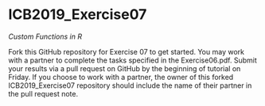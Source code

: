# ICB2019_Exercise07
*Custom Functions in R*

Fork this GitHub repository for Exercise 07 to get started. You may work with a partner to complete the tasks specified in the Exercise06.pdf. Submit your results via a pull request on GitHub by the beginning of tutorial on Friday. If you choose to work with a partner, the owner of this forked ICB2019_Exercise07 repository should include the name of their partner in the pull request note.
